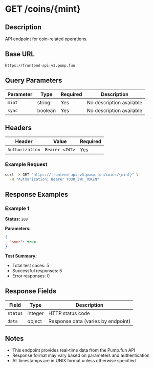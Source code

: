 # GET /coins/{mint}

## Description
API endpoint for coin-related operations.

## Base URL
`https://frontend-api-v3.pump.fun`

## Query Parameters
| Parameter | Type | Required | Description |
|-----------|------|----------|-------------|
| `mint` | string | Yes | No description available |
| `sync` | boolean | Yes | No description available |

## Headers
| Header | Value | Required |
|--------|-------|----------|
| `Authorization` | `Bearer <JWT>` | Yes |

### Example Request
```bash
curl -X GET "https://frontend-api-v3.pump.fun/coins/{mint}" \
  -H "Authorization: Bearer YOUR_JWT_TOKEN"
```

## Response Examples

### Example 1
**Status:** `200`

**Parameters:**
```json
{
  "sync": true
}
```

**Test Summary:**
- Total test cases: 5
- Successful responses: 5
- Error responses: 0

## Response Fields
| Field | Type | Description |
|-------|------|-------------|
| `status` | integer | HTTP status code |
| `data` | object | Response data (varies by endpoint) |

## Notes
- This endpoint provides real-time data from the Pump.fun API
- Response format may vary based on parameters and authentication
- All timestamps are in UNIX format unless otherwise specified
